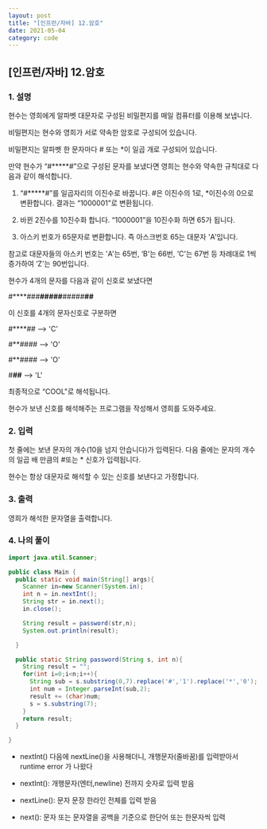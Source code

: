 ```yaml
---
layout: post
title: "[인프런/자바] 12.암호"
date: 2021-05-04
category: code
---
```

## [인프런/자바] 12.암호

### 1. 설명

현수는 영희에게 알파벳 대문자로 구성된 비밀편지를 매일 컴퓨터를 이용해 보냅니다.

비밀편지는 현수와 영희가 서로 약속한 암호로 구성되어 있습니다.

비밀편지는 알파벳 한 문자마다 # 또는 *이 일곱 개로 구성되어 있습니다.

만약 현수가 “#*****#”으로 구성된 문자를 보냈다면 영희는 현수와 약속한 규칙대로 다음과 같이 해석합니다.

1. “#*****#”를 일곱자리의 이진수로 바꿉니다. #은 이진수의 1로, *이진수의 0으로 변환합니다. 결과는 “1000001”로 변환됩니다.

2. 바뀐 2진수를 10진수화 합니다. “1000001”을 10진수화 하면 65가 됩니다.

3. 아스키 번호가 65문자로 변환합니다. 즉 아스크번호 65는 대문자 'A'입니다.

참고로 대문자들의 아스키 번호는 'A'는 65번, ‘B'는 66번, ’C'는 67번 등 차례대로 1씩 증가하여 ‘Z'는 90번입니다.

현수가 4개의 문자를 다음과 같이 신호로 보냈다면

#****###**#####**#####**##**

이 신호를 4개의 문자신호로 구분하면

#****## --> 'C'

#**#### --> 'O'

#**#### --> 'O'

#**##** --> 'L'

최종적으로 “COOL"로 해석됩니다.

현수가 보낸 신호를 해석해주는 프로그램을 작성해서 영희를 도와주세요.

### 2. 입력

첫 줄에는 보낸 문자의 개수(10을 넘지 안습니다)가 입력된다. 다음 줄에는 문자의 개수의 일곱 배 만큼의 #또는 * 신호가 입력됩니다.

현수는 항상 대문자로 해석할 수 있는 신호를 보낸다고 가정합니다.


### 3. 출력

영희가 해석한 문자열을 출력합니다.


### 4. 나의 풀이

```java
import java.util.Scanner;

public class Main {
  public static void main(String[] args){
    Scanner in=new Scanner(System.in);
    int n = in.nextInt();
    String str = in.next();
    in.close();

    String result = password(str,n);
    System.out.println(result);

  }

  public static String password(String s, int n){
    String result = "";
    for(int i=0;i<n;i++){
      String sub = s.substring(0,7).replace('#','1').replace('*','0');
      int num = Integer.parseInt(sub,2);
      result += (char)num;
      s = s.substring(7);
    }
    return result;
  }

}
```

- nextInt() 다음에 nextLine()을 사용해더니, 개행문자(줄바꿈)를 입력받아서 runtime error 가 나왔다

- nextInt(): 개행문자(엔터,newline) 전까지 숫자로 입력 받음

- nextLine(): 문자 문장 한라인 전체를 입력 받음

- next(): 문자 또는 문자열을 공백을 기준으로 한단어 또는 한문자씩 입력

 

